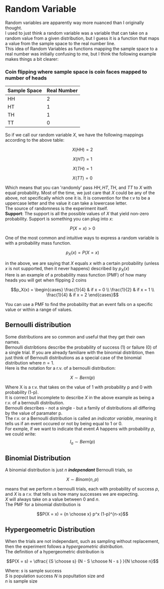 # Random Variable
Random variables are apparently way more nuanced than I originally thought.  
I used to just think a random variable was a variable that can take on a random value from a given distribution, but I guess it is a function that maps a value from the sample space to the real number line.  
This idea of Random Variables as functions mapping the sample space to a real number was initially confusing to me, but I think the following example makes things a bit clearer:  
### Coin flipping where sample space is coin faces mapped to number of heads
|Sample Space|Real Number|
|------------|-----------|
|HH          |2          |
|HT          |1          |
|TH          |1          |
|TT          |0          |

So if we call our random variable $X$, we have the following mappings according to the above table:  
```math
X(HH) = 2
```
```math
X(HT) = 1
```
```math
X(TH) = 1
```
```math
X(TT) = 0
```
Which means that you can 'randomly' pass $HH, HT, TH,$ and $TT$ to $X$ with equal probability. 
Most of the time, we just care that $X$ could be any of the above, not specifically which one it is.  It is convention for the r.v to be a uppercase letter and the value it can take a lowercase letter.  
The source of randomness is the experiment itself.  
**Support**: The support is all the possible values of $X$ that yield non-zero probability.  Support is something you can plug into $x$:
```math
P(X = x) \gt 0
```
One of the most common and intuitive ways to express a random variable is with a probability mass function.  
```math
p_X(x) = P(X = x)
```
in the above, we are saying that $X$ equals $x$ with a certain probability (unless $x$ is not supported, then it never happens) described by $p_X(x)$  
Here is an example of a probability mass function (PMF) of how many heads you will get when flipping 2 coins
```math
p_X(x) = \begin{cases}
\frac{1}{4} & if x = 0 \\
\frac{1}{2} & if x = 1 \\
\frac{1}{4} & if x = 2 
\end{cases}
```
You can use a PMF to find the probability that an event falls on a specific value or within a range of values.  
## Bernoulli distribution
Some distributions are so common and useful that they get their own names.  
Bernoulli distribtions describe the probability of success (1) or failure (0) of a single trial.  If you are already familiare with the binomial distribtion, then just think of Bernoulli distributions as a special case of the binomial distribution where $n=1$.  
Here is the notation for a r.v. of a bernoulli distribution:
```math
X \sim Bern(p)
```
Where X is a r.v. that takes on the value of 1 with probability p and 0 with probability (1-p).  
It is correct but incomplete to describe $X$ in the above example as being a r.v. of a bernoulli distribution.  
Bernoulli describes - not a single - but a family of distributions all differing by the value of paramater p.  
The r.v. or a Bernoulli distribution is called an *indicator variable*, meaning it tells us if an event occured or not by being equal to 1 or 0.  
For exmple, if we want to indicate that event $A$ happens with probability $p$, we could write:
$$
I_a \sim Bern(p)
$$
## Binomial Distribution
A binomial distribution is just $n$ ***independant*** Bernoulli trials, so
```math
X \sim Binom(n,p)
```
means that we perform $n$ bernoulli trials, each with probability of success $p$, and $X$ is a r.v. that tells us how many successes we are expecting.  
$X$ will always take on a value between $0$ and $n$.  
The PMF for a binomial distribution is
```math
P(X = x) = {n \choose x} p^x (1-p)^{n-x}
```
## Hypergeometric Distribution
When the trials are not independant, such as sampling without replacement, then the experiment follows a *hypergeometric distribution*.  
The definition of a hypergeometric distribution is
```math
P(X = s) = \dfrac{ {S \choose s} {N - S \choose N - s } }{N \choose n}
```
Where:
$s$ is sample success  
$S$ is population success
$N$ is popultation size and  
$n$ is sample size
